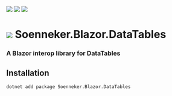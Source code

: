 [![](https://img.shields.io/nuget/v/soenneker.blazor.datatables.svg?style=for-the-badge)](https://www.nuget.org/packages/soenneker.blazor.datatables/)
[![](https://img.shields.io/github/actions/workflow/status/soenneker/soenneker.blazor.datatables/publish-package.yml?style=for-the-badge)](https://github.com/soenneker/soenneker.blazor.datatables/actions/workflows/publish-package.yml)
[![](https://img.shields.io/nuget/dt/soenneker.blazor.datatables.svg?style=for-the-badge)](https://www.nuget.org/packages/soenneker.blazor.datatables/)

# ![](https://user-images.githubusercontent.com/4441470/224455560-91ed3ee7-f510-4041-a8d2-3fc093025112.png) Soenneker.Blazor.DataTables
### A Blazor interop library for DataTables


## Installation

```
dotnet add package Soenneker.Blazor.DataTables
```
